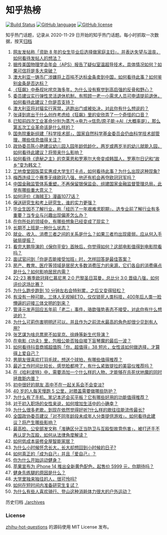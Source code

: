 # 知乎热榜
[![Build Status](https://github.com/ToWeLong/zhihu-hot-questions/workflows/CI/badge.svg)](https://github.com/ToWeLong/zhihu-hot-questions/actions)
[![GitHub language](https://img.shields.io/badge/language-golang-orange.svg)](https://golang.org/)
[![GitHub license](https://img.shields.io/github/license/ToWeLong/zhihu-hot-questions)](https://github.com/ToWeLong/zhihu-hot-questions/blob/main/LICENSE)

知乎热门话题，记录从 2020-11-29 日开始的知乎热门话题。每小时抓取一次数据，按天[归档](./archives)

<!-- BEGIN -->

1. [网友发帖称「资助 8 年的女生毕业后选择做家庭主妇」，并表达失望与沮丧，如何看待发帖人的想法？](https://www.zhihu.com/question/587886963)
1. [据传美国物理学会年会（APS）报告了疑似室温超导技术，具体情况如何？如果可信将是多大突破？](https://www.zhihu.com/question/588302961)
1. [澳大利亚一铸币厂涉嫌将上百吨不达标金条卖到中国，如何看待此事？如何鉴别金条是否达标？](https://www.zhihu.com/question/588150699)
1. [《狂飙》中泰叔叱咤京海多年，为什么没有察觉到高启强的反骨和野心？](https://www.zhihu.com/question/586585488)
1. [委员建议实行弹性灵活退休机制，有照顾一老一小需求人员可申请提前退休，如何看待此建议？你是否支持？](https://www.zhihu.com/question/588303502)
1. [澳大利亚将对猫实行宵禁，逃跑出门或被处决，对此你有什么想说的？](https://www.zhihu.com/question/587906297)
1. [张译到底出于什么创作考虑给《狂飙》里的安欣弄了一个奇怪的口音？](https://www.zhihu.com/question/582145427)
1. [已知前四次工业革命分别为蒸汽→电力→信息/原子能→AI（大概率是），那么第五次工业革命该是什么样的？](https://www.zhihu.com/question/586730850)
1. [国务院重新组建「科学技术部」，国家自然科学基金委员会仍由科学技术部管理，哪些信息值得关注？](https://www.zhihu.com/question/588092477)
1. [政协委员陈小艳建议幼儿园入园年龄低龄化，两岁或两岁半的幼儿就能入园，如何看待此建议？将带来什么影响？](https://www.zhihu.com/question/588285153)
1. [如何看待《诡秘之主》的克莱恩和罗塞尔大帝变成韩国人，罗塞尔日记和“故乡”变为韩文？](https://www.zhihu.com/question/587375542)
1. [工地食堂因饭菜实惠成大学生打卡点，如何看待此事？为什么出现这种现象?](https://www.zhihu.com/question/588090824)
1. [梅西连续三个赛季无缘欧冠八强，他还有机会再夺欧冠冠军吗？](https://www.zhihu.com/question/588417691)
1. [中国金融监管体系重塑，不再保留银保监会、组建国家金融监督管理总局，此举有哪些重大意义？](https://www.zhihu.com/question/588142894)
1. [如何评价《海贼王》漫画1077话？](https://www.zhihu.com/question/588019921)
1. [保送研究生和考上研究生，谁的实力更强？](https://www.zhihu.com/question/587775122)
1. [毕业生因不了解行业，称「经历了一年艰难求职期」，选专业前了解行业有多重要？当专业与兴趣出现偏差怎么办？](https://www.zhihu.com/question/586907051)
1. [在你所处的领域中，有哪些想象已经变成了现实？](https://www.zhihu.com/question/586886940)
1. [长期不上班是一种什么状态？](https://www.zhihu.com/question/582170196)
1. [就业、收入、消费三者之间的关系是什么？如果三者均出现疲弱，应从何入手破局提振？](https://www.zhihu.com/question/587904233)
1. [看完大鹏导演的《保你平安》首映后，你觉得如何？这部电影值得到电影院看吗？](https://www.zhihu.com/question/587523117)
1. [面试官问到「你是否能接受加班」时，怎样回答是最佳答案？](https://www.zhihu.com/question/587830952)
1. [房产、教育、医疗等领域是居民大多数消费压力的来源，它们各自的消费痛点是什么？如何影响居民内需？](https://www.zhihu.com/question/587907452)
1. [22-23 赛季欧冠拜仁慕尼黑 2:0 巴黎圣日耳曼，总比分 3:0 晋级八强，如何评价这场比赛？](https://www.zhihu.com/question/588405332)
1. [为什么跑步跑到 10 分钟左右会特别累，之后又变得轻松？](https://www.zhihu.com/question/585927881)
1. [有没有一种可能，三体人无视掉ETO，仅仅锁死人类科技，400年后人类一脸懵逼的迎接三体文明的到来？](https://www.zhihu.com/question/582221229)
1. [管泽元发声回应五年前「老二」事件，骆歆强势表态不接受，对此你有什么想说的？](https://www.zhihu.com/question/588153681)
1. [为什么可莉伤害明明还可以，并且作为之前流水最高的角色却很少见到有人用?](https://www.zhihu.com/question/533307984)
1. [张艺谋为啥总票房不如吴京、徐峥等新生代导演？](https://www.zhihu.com/question/586982449)
1. [在电影《功夫》里，包租公能否独自接下盲琴魔的最后一波？](https://www.zhihu.com/question/457665962)
1. [如何看待抖音商城超值购「你，超值得」38 短片，女性该如何做选择，才算得上爱自己？](https://www.zhihu.com/question/588171074)
1. [男朋友很喜欢打羽毛球，想送个球拍，有哪些值得推荐？](https://www.zhihu.com/question/587017190)
1. [最近工作时间比较长，感觉脸都垮了，有什么紧致提拉的美容仪推荐吗？](https://www.zhihu.com/question/588189488)
1. [在《哈利波特》中，需要添加一个什么样的人物，才能够在杀死伏地魔的同时拯救斯内普？](https://www.zhihu.com/question/587635507)
1. [初中很好的朋友 高中不在一起关系会不会变淡?](https://www.zhihu.com/question/587229110)
1. [40 岁的人每天慢跑 5 公里，对膝盖需要做哪些防护？](https://www.zhihu.com/question/587062479)
1. [为什么有了手机、笔记本还会买平板？它有哪些好用的功能值得推荐？](https://www.zhihu.com/question/588152622)
1. [对于初入职场的女性来说，如何增加生活中的小确幸？](https://www.zhihu.com/question/584367701)
1. [为什么很多老歌，到现在依然觉得好听?什么样的歌往往能流传最长?](https://www.zhihu.com/question/588097173)
1. [全国政协委员建议「对不同年龄段未成年人分类提供游戏」，如何看待此建议？将产生哪些影响？](https://www.zhihu.com/question/588270406)
1. [最高检、公安部发文称「准确区分正当防卫与互殴型故意伤害」，被打还手不再认定为互殴，如何从法律角度解读？](https://www.zhihu.com/question/588435875)
1. [如何低成本装修全屋智能家居？](https://www.zhihu.com/question/585164142)
1. [为什么小时候怀念长大，长大却想回到小时候的日子?](https://www.zhihu.com/question/584037071)
1. [如何真正的「成为自己」并且「爱自己」？](https://www.zhihu.com/question/584953154)
1. [你为什么开始运动健身？](https://www.zhihu.com/question/585548690)
1. [苹果宣布为 iPhone 14 推出全新黄色配色，起售价 5999 元，你期待吗？](https://www.zhihu.com/question/588178504)
1. [健身先练腿的原因是什么？](https://www.zhihu.com/question/584598345)
1. [大学里独来独往的人，很可怜吗?](https://www.zhihu.com/question/588231809)
1. [如何在短时间内准备研究生复试？](https://www.zhihu.com/question/586510260)
1. [为什么有些人喜欢骑行、登山这种消耗体力很大的户外运动？](https://www.zhihu.com/question/585683724)

<!-- END -->

历史归档 [./archives](./archives)


### License
[zhihu-hot-questions](https://github.com/towelong/zhihu-hot-questions) 的源码使用 MIT License 发布。